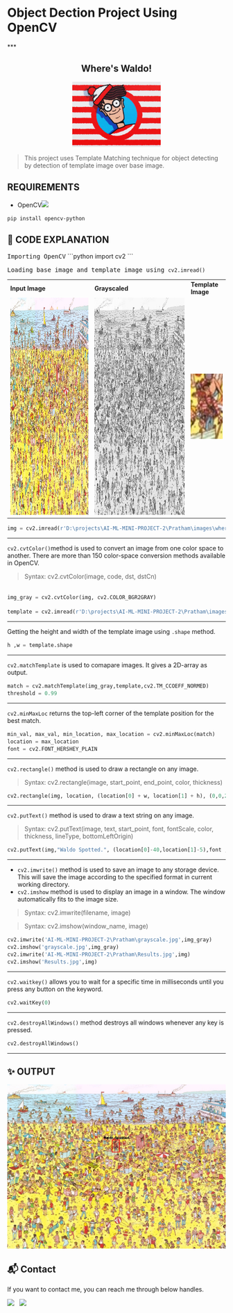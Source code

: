 <h1> Object Dection Project Using OpenCV </h1> 
***
<div align="center">
    <h2>Where's Waldo!</h2>
  <img alt="Where's Waldo!" src="images/wheres-waldo-logo.jpg" height="150 x    " />
</div>


> This project uses Template Matching technique for object detecting by detection of template image over base image.

## REQUIREMENTS
+ OpenCV<a href="https://opencv.org/"><img src="images/OpenCV_Logo" width="25"></img></a>&nbsp;&nbsp;
```
pip install opencv-python
```

<h2> 📝 CODE EXPLANATION </h2>
<samp>Importing OpenCV</samp>
```python
import cv2
```

<samp>Loading base image and template image using `cv2.imread()`</samp>
<table>
<tr>
    <td>
        <b>Input Image</b>
    </td>
    <td>
        <b>Grayscaled</b>
    </td>
    <td>
        <b>Template Image</b>
    </td>
</tr>
<tr>
    <td>
    <img alt="Where's Waldo!" src="images/wheres_waldo.jpg" height="500 x    " />
    </td>
    <td>
    <img alt="Where's Waldo(Grayscaled)" src="images/grayscale.jpg" height="500 x    " />
    </td>
    <td>
    <div align="center">
    <img alt="Template Image" src="images/temp.jpg" height="150 x    "/>
    </div>
    </td>
</tr>
</table>

```python
img = cv2.imread(r'D:\projects\AI-ML-MINI-PROJECT-2\Pratham\images\wheres_waldo.jpg')
```
***
`cv2.cvtColor()`method is used to convert an image from one color space to another. There are more than 150 color-space conversion methods available in OpenCV.
> Syntax: cv2.cvtColor(image, code, dst, dstCn)
```py

img_gray = cv2.cvtColor(img, cv2.COLOR_BGR2GRAY)

template = cv2.imread(r'D:\projects\AI-ML-MINI-PROJECT-2\Pratham\images\temp.jpg',0)
```
***
Getting the height and width of the template image using `.shape` method.
```python
h ,w = template.shape
```
***
`cv2.matchTemplate` is used to comapare images. It gives a 2D-array as output. 
```python
match = cv2.matchTemplate(img_gray,template,cv2.TM_CCOEFF_NORMED)
threshold = 0.99
```
***
`cv2.minMaxLoc` returns the top-left corner of the template position for the best match. 
```py
min_val, max_val, min_location, max_location = cv2.minMaxLoc(match)
location = max_location
font = cv2.FONT_HERSHEY_PLAIN
```
***
`cv2.rectangle()` method is used to draw a rectangle on any image.
> Syntax: cv2.rectangle(image, start_point, end_point, color, thickness)
```py
cv2.rectangle(img, location, (location[0] + w, location[1] + h), (0,0,255), 2)
```
***
`cv2.putText()` method is used to draw a text string on any image.
> Syntax: cv2.putText(image, text, start_point, font, fontScale, color, thickness, lineType, bottomLeftOrigin)
```py 
cv2.putText(img,"Waldo Spotted.", (location[0]-40,location[1]-5),font , 1, (0,0,0),2)
```
***
+ `cv2.imwrite()` method is used to save an image to any storage device. This will save the image according to the specified format in current working directory.
+ `cv2.imshow` method is used to display an image in a window. The window automatically fits to the image size.
> Syntax: cv2.imwrite(filename, image)

> Syntax: cv2.imshow(window_name, image)
```py
cv2.imwrite('AI-ML-MINI-PROJECT-2\Pratham\grayscale.jpg',img_gray)
cv2.imshow('grayscale.jpg',img_gray)
cv2.imwrite('AI-ML-MINI-PROJECT-2\Pratham\Results.jpg',img)
cv2.imshow('Results.jpg',img)
```
***
`cv2.waitkey()` allows you to wait for a specific time in milliseconds until you press any button on the keyword.
```py
cv2.waitKey(0)
```
***
`cv2.destroyAllWindows()` method destroys all windows whenever any key is pressed.
```py
cv2.destroyAllWindows()

```
***
<h2>✨ OUTPUT </h2>
<div align="center">
  <img alt="OUTPUT" src="images/Result.jpg" />
</div>

<h2>📬 Contact</h2>

If you want to contact me, you can reach me through below handles.

<a href="https://twitter.com/prrthamm"><img src="https://upload.wikimedia.org/wikipedia/fr/thumb/c/c8/Twitter_Bird.svg/1200px-Twitter_Bird.svg.png" width="25"></img></a>&nbsp;&nbsp; <a href="https://www.linkedin.com/in/pratham-bhatnagar/"><img src="https://www.felberpr.com/wp-content/uploads/linkedin-logo.png" width="25"></img></a>



